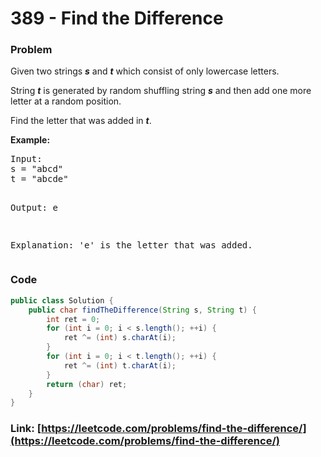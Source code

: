 # 389 - Find the Difference

### Problem
<p>
Given two strings <b><i>s</i></b> and <b><i>t</i></b> which consist of only lowercase letters.</p>

<p>String <b><i>t</i></b> is generated by random shuffling string <b><i>s</i></b> and then add one more letter at a random position.</p>

<p>Find the letter that was added in <b><i>t</i></b>.</p>

<p><b>Example:</b>
<pre>
Input:
s = "abcd"
t = "abcde"

Output:
e

Explanation:
'e' is the letter that was added.
</pre>

### Code
```java
public class Solution {
    public char findTheDifference(String s, String t) {
        int ret = 0;
        for (int i = 0; i < s.length(); ++i) {
            ret ^= (int) s.charAt(i);
        }
        for (int i = 0; i < t.length(); ++i) {
            ret ^= (int) t.charAt(i);
        }
        return (char) ret;
    }
}
```
### Link: [https://leetcode.com/problems/find-the-difference/](https://leetcode.com/problems/find-the-difference/)
